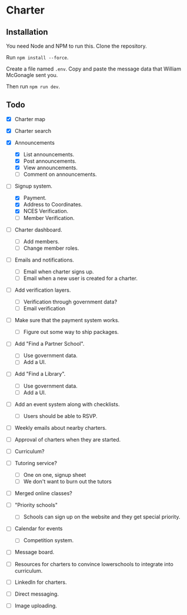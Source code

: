 # Charter

## Installation

You need Node and NPM to run this. Clone the repository. 

Run `npm install --force`.

Create a file named `.env`. Copy and paste the message data that William McGonagle sent you. 

Then run `npm run dev`.

## Todo

- [X] Charter map
- [X] Charter search
- [X] Announcements
  - [X] List announcements.
  - [X] Post announcements.
  - [X] View announcements.
  - [ ] Comment on announcements.
- [ ] Signup system.
  - [X] Payment.
  - [X] Address to Coordinates.
  - [X] NCES Verification.
  - [ ] Member Verification.
- [ ] Charter dashboard.
  - [ ] Add members.
  - [ ] Change member roles.
- [ ] Emails and notifications.
  - [ ] Email when charter signs up.
  - [ ] Email when a new user is created for a charter.
- [ ] Add verification layers.
  - [ ] Verification through government data?
  - [ ] Email verification
- [ ] Make sure that the payment system works.
  - [ ] Figure out some way to ship packages.
- [ ] Add "Find a Partner School".
  - [ ] Use government data.
  - [ ] Add a UI.
- [ ] Add "Find a Library".
  - [ ] Use government data.
  - [ ] Add a UI.
- [ ] Add an event system along with checklists.
  - [ ] Users should be able to RSVP.
- [ ] Weekly emails about nearby charters.
- [ ] Approval of charters when they are started. 

- [ ] Curriculum?
- [ ] Tutoring service?
  - [ ] One on one, signup sheet
  - [ ] We don't want to burn out the tutors
- [ ] Merged online classes?
- [ ] "Priority schools"
  - [ ] Schools can sign up on the website and they get special priority.
- [ ] Calendar for events
  - [ ] Competition system.
- [ ] Message board.
- [ ] Resources for charters to convince lowerschools to integrate into curriculum.
- [ ] LinkedIn for charters.
- [ ] Direct messaging.
- [ ] Image uploading.

